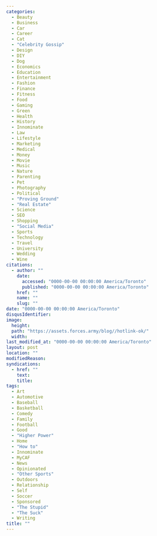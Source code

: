 ```yaml
---
categories:
  - Beauty
  - Business
  - Car
  - Career
  - Cat
  - "Celebrity Gossip"
  - Design
  - DIY
  - Dog
  - Economics
  - Education
  - Entertainment
  - Fashion
  - Finance
  - Fitness
  - Food
  - Gaming
  - Green
  - Health
  - History
  - Innominate
  - Law
  - Lifestyle
  - Marketing
  - Medical
  - Money
  - Movie
  - Music
  - Nature
  - Parenting
  - Pet
  - Photography
  - Political
  - "Proving Ground"
  - "Real Estate"
  - Science
  - SEO
  - Shopping
  - "Social Media"
  - Sports
  - Technology
  - Travel
  - University
  - Wedding
  - Wine
citations:
  - author: ""
    date:
      accessed: "0000-00-00 00:00:00 America/Toronto"
      published: "0000-00-00 00:00:00 America/Toronto"
    href: ""
    name: ""
    slug: ""
date: "0000-00-00 00:00:00 America/Toronto"
disqusIdentifier: 
image:
  height: 
  path: "https://assets.forces.army/blog//hotlink-ok/"
  width: 
last_modified_at: "0000-00-00 00:00:00 America/Toronto"
layout: post
location: ""
modifiedReason: 
syndications:
  - href: ""
    text: 
    title: 
tags:
  - Art
  - Automotive
  - Baseball
  - Basketball
  - Comedy
  - Family
  - Football
  - Good
  - "Higher Power"
  - Home
  - "How to"
  - Innominate
  - MyCAF
  - News
  - Opinionated
  - "Other Sports"
  - Outdoors
  - Relationship
  - Self
  - Soccer
  - Sponsored
  - "The Stupid"
  - "The Suck"
  - Writing
title: ""
---
```


<!--
  ~ <iframe allowfullscreen height="" src="" style="border: none; display: block; margin-left: auto; margin-right: auto;" width=""></iframe>
  ~
  ~ <img alt="" height="" src="{{ site.uri.assets }}/blog/" style="border: 0px; display: block; margin-left: auto; margin-right: auto;" width="" />
  ~
  ~ <img alt="" height="" src="{{ site.uri.assets }}/blog/" style="border: 0px; float: right; margin-bottom: 10px; margin-left: 10px;" width="" />
  -->


